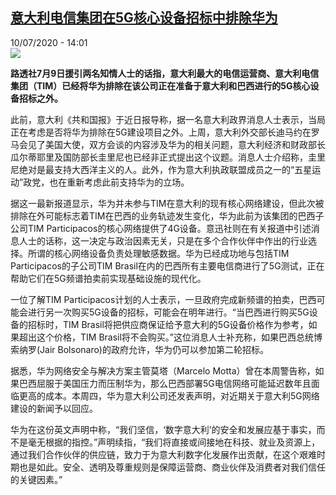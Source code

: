 <!--1594396584000-->
[意大利电信集团在5G核心设备招标中排除华为](http://www.rfi.fr//cn/%E5%9B%BD%E9%99%85/20200710-%E6%84%8F%E5%A4%A7%E5%88%A9%E7%94%B5%E4%BF%A1%E9%9B%86%E5%9B%A2%E5%9C%A85g%E6%A0%B8%E5%BF%83%E8%AE%BE%E5%A4%87%E6%8B%9B%E6%A0%87%E4%B8%AD%E6%8E%92%E9%99%A4%E5%8D%8E%E4%B8%BA)
------

<div>10/07/2020 - 14:01</div><img src="https://s.rfi.fr/media/display/55fbeaac-52b0-11ea-92f4-005056a98db9/w:310/p:16x9/2020-02-15T140323Z_2088751476_RC221F9SI6IX_RTRMADP_3_TELECOMS-5G-EU.JPG"><p><strong>路透社7月9日援引两名知情人士的话指，意大利最大的电信运营商、意大利电信集团（TIM）已经将华为排除在该公司正在准备于意大利和巴西进行的5G核心设备招标之外。</strong></p><div class="t-content__body u-clearfix"><div class="m-interstitial"></div><p>此前，意大利《共和国报》于近日报导称，据一名意大利政界消息人士表示，当局正在考虑是否将华为排除在5G建设项目之外。上周，意大利外交部长迪马约在罗马会见了美国大使，双方会谈的内容涉及华为的相关问题，意大利经济和财政部长瓜尔蒂耶里及国防部长圭里尼也已经非正式提出这个议题。消息人士介绍称，圭里尼绝对是最支持大西洋主义的人。此外，作为意大利执政联盟成员之一的“五星运动”政党，也在重新考虑此前支持华为的立场。</p><p>据这一最新报道显示，华为并未参与TIM在意大利的现有核心网络建设，但此次被排除在外可能标志着TIM在巴西的业务轨迹发生变化，华为此前为该集团的巴西子公司TIM Participacos的核心网络提供了4G设备。意迅社则在有关报道中引述消息人士的话称，这一决定与政治因素无关，只是在多个合作伙伴中作出的行业选择。所谓的核心网络设备负责处理敏感数据。华为已经成功地与包括TIM Participacos的子公司TIM Brasil在内的巴西所有主要电信商进行了5G测试，正在帮助它们在5G频谱拍卖前实现基础设施的现代化。</p><p>一位了解TIM Participacos计划的人士表示，一旦政府完成新频谱的拍卖，巴西可能会进行另一次购买5G设备的招标，可能会在明年进行。“当巴西进行购买5G设备的招标时，TIM Brasil将把供应商保证给予意大利的5G设备价格作为参考，如果超出这个价格，TIM Brasil将不会购买。”这位消息人士补充称，如果巴西总统博索纳罗(Jair Bolsonaro)的政府允许，华为仍可以参加第二轮招标。</p><p>据悉，华为网络安全与解决方案主管莫塔（Marcelo Motta）曾在本周警告称，如果巴西屈服于美国压力而压制华为，那么巴西部署5G电信网络可能延迟数年且面临更高的成本。本周四，华为意大利公司还发表声明，对近期关于意大利5G网络建设的新闻予以回应。</p><p>华为在这份英文声明中称，“我们坚信，‘数字意大利’的安全和发展应基于事实，而不是毫无根据的指控。”声明续指，“我们将直接或间接地在科技、就业及资源上，通过我们合作伙伴的供应链，致力于为意大利数字化发展作出贡献，在这个艰难时期也是如此。安全、透明及尊重规则是保障运营商、商业伙伴及消费者对我们信任的关键因素。”</p><p> </p><div class="o-self-promo o-self-promo--nl o-self-promo--hidden" data-selfpromo-newsletter></div><div class="o-self-promo o-self-promo--app o-self-promo--hidden" data-selfpromo-app></div></div>
